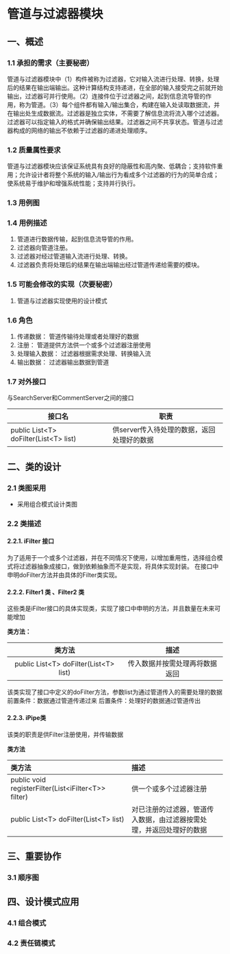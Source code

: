 # 管道与过滤器模块
## 一、概述
### 1.1 承担的需求（主要秘密）
管道与过滤器模块中（1）构件被称为过滤器，它对输入流进行处理、转换，处理后的结果在输出端输出。这种计算结构支持递进，在全部的输入接受完之前就开始输出，过滤器可并行使用。（2）连接件位于过滤器之间，起到信息流导管的作用，称为管道。（3）每个组件都有输入/输出集合，构建在输入处读取数据流，并在输出处生成数据流。过滤器是独立实体，不需要了解信息流将流入哪个过滤器。过滤器可以指定输入的格式并确保输出结果。过滤器之间不共享状态。管道与过滤器构成的网络的输出不依赖于过滤器的递进处理顺序。

### 1.2 质量属性要求
管道与过滤器模块应该保证系统具有良好的隐蔽性和高内聚、低耦合；支持软件重用；允许设计者将整个系统的输入/输出行为看成多个过滤器的行为的简单合成；使系统易于维护和增强系统性能；支持并行执行。
### 1.3 用例图



### 1.4 用例描述
1. 管道进行数据传输，起到信息流导管的作用。
2. 过滤器向管道注册。
3. 过滤器对经过管道输入流进行处理、转换。
4. 过滤器负责将处理后的结果在输出端输出经过管道传递给需要的模块。


### 1.5 可能会修改的实现（次要秘密）
1. 管道与过滤器实现使用的设计模式

### 1.6 角色
1. 传递数据：
管道传输待处理或者处理好的数据
2. 注册：
管道提供方法供一个或多个过滤器注册使用
3. 处理输入数据：
过滤器根据需求处理、转换输入流
4. 输出数据：
过滤器输出数据到管道

### 1.7 对外接口
与SearchServer和CommentServer之间的接口

|接口名|职责|
|--|--|
|public List\<T\> doFilter(List\<T\> list) |供server传入待处理的数据，返回处理好的数据|

## 二、类的设计
### 2.1 类图采用
- 采用组合模式设计类图

### 2.2 类描述

#### 2.2.1. iFilter 接口
为了适用于一个或多个过滤器，并在不同情况下使用，以增加重用性，选择组合模式将过滤器抽象成接口，做到依赖抽象而不是实现，将具体实现封装。 在接口中申明doFilter方法并由具体的Filter类实现。

#### 2.2.2. Filter1 类 、Filter2 类
这些类是iFilter接口的具体实现类，实现了接口中申明的方法，并且数量在未来可能增加

**类方法：**

| 类方法 | 描述     |
| :-------------: | :-------------: |
|  public  List\<T\> doFilter(List\<T\> list)| 传入数据并按需处理再将数据返回 |
该类实现了接口中定义的doFilter方法，参数list为通过管道传入的需要处理的数据
前置条件：数据通过管道传递过来
后置条件：处理好的数据通过管道传出


#### 2.2.3. iPipe类
该类的职责是供Filter注册使用，并传输数据

**类方法**

| 类方法 | 描述 |
| :------------- | :------------- |
|public void registerFilter(List\<iFilter\<T\>\> filter) |供一个或多个过滤器注册|
|public List\<T\> doFilter(List\<T\> list) |对已注册的过滤器，管道传入数据，由过滤器按需处理，并返回处理好的数据|



## 三、重要协作
### 3.1 顺序图


## 四、设计模式应用
### 4.1 组合模式
### 4.2 责任链模式
